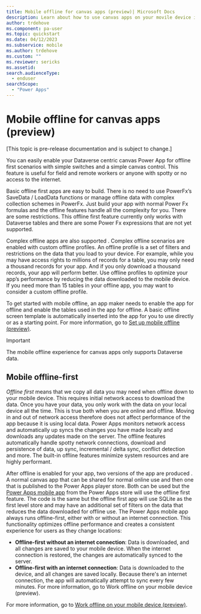 ```yaml
---
title: Mobile offline for canvas apps (preview)| Microsoft Docs
description: Learn about how to use canvas apps on your movile device in offline mode.
author: trdehove
ms.component: pa-user
ms.topic: quickstart
ms.date: 04/12/2023
ms.subservice: mobile
ms.author: trdehove
ms.custom: ""
ms.reviewer: sericks
ms.assetid: 
search.audienceType: 
  - enduser
searchScope:
  - "Power Apps"
---
```


# Mobile offline for canvas apps (preview)

[This topic is pre-release documentation and is subject to change.]

You can easily enable your Dataverse centric canvas Power App for offline first scenarios with simple switches and a simple canvas control. This feature is useful for field and remote workers or anyone with spotty or no access to the internet. 

Basic offline first   apps are easy to build. There is no need to use PowerFx’s SaveData /   LoadData functions or manage offline data with complex collection schemes in PowerFx. Just build your app with normal Power Fx formulas and the offline features handle all the complexity for you.  There are some restrictions. This offline first feature currently only works with Dataverse tables and there are some Power Fx expressions that are not yet supported.  

Complex offline apps are also supported .  Complex offline scenarios are enabled with custom offline profiles.  An offline profile is a set of filters and restrictions on the data that you load to your device.   For example, while you may have access rights to millions of records for a table, you may only need a thousand records for your app.  And if you only download a thousand records, your app will perform better.  Use offline profiles to optimize your app’s performance by reducing the data downloaded to the mobile device. If you need more than 15 tables in your offline app, you may want to consider a custom offline profile. 

To get started with mobile offline, an app maker needs to enable the app for offline and enable the tables used in the app for offline. A basic offline screen template is automatically inserted into the app for you to use directly or as a starting point. For more information, go to [Set up mobile offline (preview)](setup-mobile-offline.md).
 
> [!Important]
> The mobile offline experience for canvas apps only supports Dataverse data. 

## Mobile offline-first

*Offline first* means  that we copy all data you may need when offline down to your mobile device. This requires initial network access to download the data.  Once you have your data, you only work with the data on your local device all the time.  This is true both when you are online and offline.  Moving in and out of network access therefore does not affect performance of the app because it is using local data.  Power Apps monitors network access and automatically up syncs the changes you have made locally and downloads any updates made on the server. The offline features automatically handle spotty network connections, download and persistence of data, up sync, incremental / delta sync, conflict detection and more. The  built-in offline features minimize system resources and are highly performant. 

After offline is enabled for your app, two versions of the app are produced .  A normal canvas app that can be shared for normal online use and then one that is published to the Power Apps player store.  Both can be used but the [Power Apps mobile app](run-powerapps-on-mobile.md) from the Power Apps store will use the offline first feature.  The code is the same but the offline first app will use SQLite as the first level store and may have an additional set of filters on the data that reduces the data downloaded for offline use. The Power Apps mobile app always runs offline-first, either with or without an internet connection. This functionality optimizes offline performance and creates a consistent experience for users as they change locations:   

- **Offline-first without an internet connection**: Data is downloaded, and all changes are saved to your mobile device. When the internet connection is restored, the changes are automatically synced to the server.
- **Offline-first with an internet connection**: Data is downloaded to the device, and all changes are saved locally. Because there's an internet connection, the app will automatically attempt to sync every few minutes.
For more information, go to Work offline on your mobile device (preview).

For more information, go to [Work offline on your mobile device (preview)](work-in-offline-mode.md).
